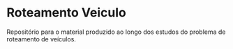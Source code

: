 # Roteamento Veiculo
Repositório para o material produzido ao longo dos estudos do problema de roteamento de veículos.
